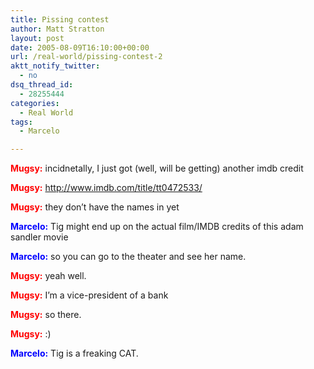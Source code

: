 ```yaml
---
title: Pissing contest
author: Matt Stratton
layout: post
date: 2005-08-09T16:10:00+00:00
url: /real-world/pissing-contest-2
aktt_notify_twitter:
  - no
dsq_thread_id:
  - 28255444
categories:
  - Real World
tags:
  - Marcelo

---
```

<span style="color: red;"><strong>Mugsy:</strong></span> incidnetally, I just got (well, will be getting) another imdb credit
  
<span style="color: red;"><strong>Mugsy:</strong></span> <http://www.imdb.com/title/tt0472533/>
  
<span style="color: red;"><strong>Mugsy:</strong></span> they don&#8217;t have the names in yet
  
<span style="color: blue;"><strong>Marcelo:</strong></span> Tig might end up on the actual film/IMDB credits of this adam sandler movie
  
<span style="color: blue;"><strong>Marcelo:</strong></span> so you can go to the theater and see her name.
  
<span style="color: red;"><strong>Mugsy:</strong></span> yeah well.
  
<span style="color: red;"><strong>Mugsy:</strong></span> I&#8217;m a vice-president of a bank
  
<span style="color: red;"><strong>Mugsy:</strong></span> so there.
  
<span style="color: red;"><strong>Mugsy:</strong></span> :)
  
<span style="color: blue;"><strong>Marcelo:</strong></span> Tig is a freaking CAT.